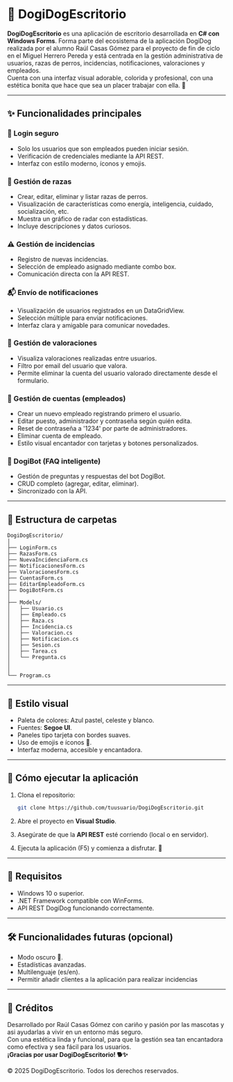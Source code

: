 
# 🐶 DogiDogEscritorio

**DogiDogEscritorio** es una aplicación de escritorio desarrollada en **C# con Windows Forms**. Forma parte del ecosistema de la aplicación DogiDog realizada por el alumno Raúl Casas Gómez para el proyecto de fin de ciclo en el Miguel Herrero Pereda y está centrada en la gestión administrativa de usuarios, razas de perros, incidencias, notificaciones, valoraciones y empleados.  
Cuenta con una interfaz visual adorable, colorida y profesional, con una estética bonita que hace que sea un placer trabajar con ella. 🐾

---

## ✨ Funcionalidades principales

### 🔐 Login seguro
- Solo los usuarios que son empleados pueden iniciar sesión.
- Verificación de credenciales mediante la API REST.
- Interfaz con estilo moderno, íconos y emojis.

### 🐾 Gestión de razas
- Crear, editar, eliminar y listar razas de perros.
- Visualización de características como energía, inteligencia, cuidado, socialización, etc.
- Muestra un gráfico de radar con estadísticas.
- Incluye descripciones y datos curiosos.

### ⚠️ Gestión de incidencias
- Registro de nuevas incidencias.
- Selección de empleado asignado mediante combo box.
- Comunicación directa con la API REST.

### 📬 Envío de notificaciones
- Visualización de usuarios registrados en un DataGridView.
- Selección múltiple para enviar notificaciones.
- Interfaz clara y amigable para comunicar novedades.

### 💬 Gestión de valoraciones
- Visualiza valoraciones realizadas entre usuarios.
- Filtro por email del usuario que valora.
- Permite eliminar la cuenta del usuario valorado directamente desde el formulario.

### 👥 Gestión de cuentas (empleados)
- Crear un nuevo empleado registrando primero el usuario.
- Editar puesto, administrador y contraseña según quién edita.
- Reset de contraseña a '1234' por parte de administradores.
- Eliminar cuenta de empleado.
- Estilo visual encantador con tarjetas y botones personalizados.

### 🤖 DogiBot (FAQ inteligente)
- Gestión de preguntas y respuestas del bot DogiBot.
- CRUD completo (agregar, editar, eliminar).
- Sincronizado con la API.

---

## 🧱 Estructura de carpetas

```
DogiDogEscritorio/
│
├── LoginForm.cs
├── RazasForm.cs
├── NuevaIncidenciaForm.cs
├── NotificacionesForm.cs
├── ValoracionesForm.cs
├── CuentasForm.cs
├── EditarEmpleadoForm.cs
├── DogiBotForm.cs
│
├── Models/
│   ├── Usuario.cs
│   ├── Empleado.cs
│   ├── Raza.cs
│   ├── Incidencia.cs
│   ├── Valoracion.cs
│   ├── Notificacion.cs   
│   ├── Sesion.cs
│   ├── Tarea.cs
│   └── Pregunta.cs
│
│
└── Program.cs
```

---

## 🎨 Estilo visual

- Paleta de colores: Azul pastel, celeste y blanco.
- Fuentes: **Segoe UI**.
- Paneles tipo tarjeta con bordes suaves.
- Uso de emojis e íconos 🐾.
- Interfaz moderna, accesible y encantadora.

---

## 🚀 Cómo ejecutar la aplicación

1. Clona el repositorio:
   ```bash
   git clone https://github.com/tuusuario/DogiDogEscritorio.git
   ```

2. Abre el proyecto en **Visual Studio**.

3. Asegúrate de que la **API REST** esté corriendo (local o en servidor).

4. Ejecuta la aplicación (F5) y comienza a disfrutar. 🐶

---

## 📌 Requisitos

- Windows 10 o superior.
- .NET Framework compatible con WinForms.
- API REST DogiDog funcionando correctamente.

---

## 🛠️ Funcionalidades futuras (opcional)

- Modo oscuro 🌙.
- Estadísticas avanzadas.
- Multilenguaje (es/en).
- Permitir añadir clientes a la aplicación para realizar incidencias
---

## 💖 Créditos

Desarrollado por Raúl Casas Gómez con cariño y pasión por las mascotas y asi ayudarlas a vivir en un entorno más seguro.  
Con una estética linda y funcional, para que la gestión sea tan encantadora como efectiva y sea fácil para los usuarios.  
**¡Gracias por usar DogiDogEscritorio! 🐕✨**

© 2025 DogiDogEscritorio. Todos los derechos reservados.

